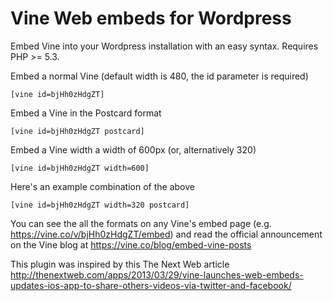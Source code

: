 Vine Web embeds for Wordpress
==============

Embed Vine into your Wordpress installation with an easy syntax. Requires PHP >= 5.3.

Embed a normal Vine (default width is 480, the id parameter is required)
    
    [vine id=bjHh0zHdgZT]

Embed a Vine in the Postcard format
    
    [vine id=bjHh0zHdgZT postcard]
    
Embed a Vine width a width of 600px (or, alternatively 320)
    
    [vine id=bjHh0zHdgZT width=600]
    
Here's an example combination of the above
    
    [vine id=bjHh0zHdgZT width=320 postcard]

You can see the all the formats on any Vine's embed page (e.g. https://vine.co/v/bjHh0zHdgZT/embed) and read the official announcement on the Vine blog at https://vine.co/blog/embed-vine-posts

This plugin was inspired by this The Next Web article http://thenextweb.com/apps/2013/03/29/vine-launches-web-embeds-updates-ios-app-to-share-others-videos-via-twitter-and-facebook/
